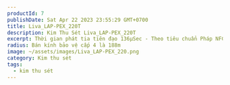 ```yaml
---
productId: 7
publishDate: Sat Apr 22 2023 23:55:29 GMT+0700
title: Liva_LAP-PEX_220T
description: Kim Thu Sét Liva_LAP-PEX_220T
excerpt: Thời gian phát tia tiên đạo 136µSec - Theo tiêu chuẩn Pháp NFC 17-102
radius: Bán kính bảo vệ cấp 4 là 188m
image: ~/assets/images/Liva_LAP-PEX_220.png
category: Kim thu sét
tags:
  - kim thu sét
---
```

